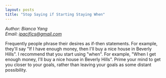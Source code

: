 ```yaml
---
layout: posts
title: "Stop Saying if Starting Staying When"
---
```

*Author: Bianca Yang*<br>
*Email: ipacifics@gmail.com*<br>

Frequently people phrase their desires as if-then statements. For example,
they'll say "If I have enough money, then I'll buy a nice house in Beverly
Hills". I recommend that you start using "when". For example, "When I
get enough money, I'll buy a nice house in Beverly Hills". Prime your mind to
get you closer to your goals, rather than leaving your goals as some distant
possibility.
